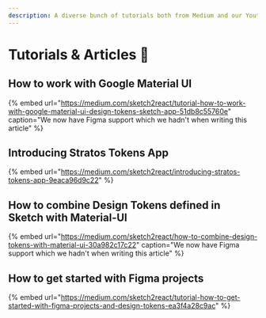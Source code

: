```yaml
---
description: A diverse bunch of tutorials both from Medium and our Youtube.
---
```


# Tutorials & Articles 📘

## How to work with Google Material UI

{% embed url="https://medium.com/sketch2react/tutorial-how-to-work-with-google-material-ui-design-tokens-sketch-app-51db8c55760e" caption="We now have Figma support which we hadn\'t when writing this article" %}

## Introducing Stratos Tokens App

{% embed url="https://medium.com/sketch2react/introducing-stratos-tokens-app-9eaca96d9c22" %}

## How to combine Design Tokens defined in Sketch with Material-UI

{% embed url="https://medium.com/sketch2react/how-to-combine-design-tokens-with-material-ui-30a982c17c22" caption="We now have Figma support which we hadn\'t when writing this article" %}

## How to get started with Figma projects

{% embed url="https://medium.com/sketch2react/tutorial-how-to-get-started-with-figma-projects-and-design-tokens-ea3f4a28c9ac" %}








